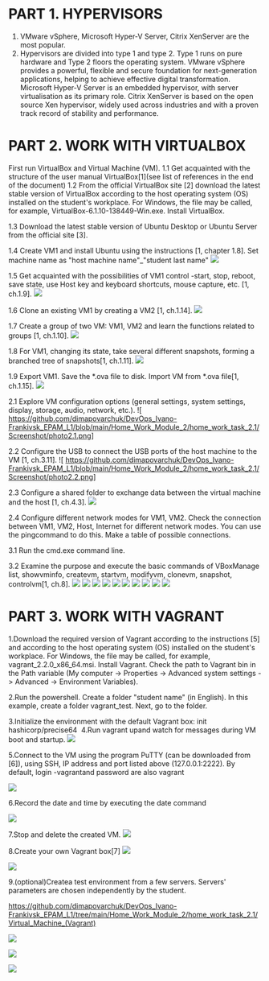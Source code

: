 # PART 1. HYPERVISORS
1. VMware vSphere, Microsoft Hyper-V Server, Citrix XenServer are the most popular.
2. Hypervisors are divided into type 1 and type 2. Type 1 runs on pure hardware and Type 2 floors the operating system.
VMware vSphere provides a powerful, flexible and secure foundation for next-generation applications, helping to achieve effective digital transformation. Microsoft Hyper-V Server is an embedded hypervisor, with server virtualisation as its primary role. Citrix XenServer is based on the open source Xen hypervisor, widely used across industries and with a proven track record of stability and performance.


# PART 2. WORK WITH VIRTUALBOX
First run VirtualBox and Virtual Machine (VM). 1.1 Get acquainted with the structure of the user manual VirtualBox[1](see list of references in the end of the document)
1.2 From the official VirtualBox site [2] download the latest stable version of VirtualBox according to the host operating system (OS) installed on the student's workplace. For Windows, the file may be called, for example, VirtualBox-6.1.10-138449-Win.exe. Install VirtualBox.

1.3 Download the latest stable version of Ubuntu Desktop or Ubuntu Server from the official site [3].

1.4 Create VM1 and install Ubuntu using the instructions [1, chapter 1.8]. Set machine name as "host machine name"_"student last name"
 ![]( https://github.com/dimapovarchuk/DevOps_Ivano-Frankivsk_EPAM_L1/blob/main/Home_Work_Module_2/home_work_task_2.1/Screenshot/photo1.4.png)

1.5 Get acquainted with the possibilities of VM1 control -start, stop, reboot, save state, use Host key and keyboard shortcuts, mouse capture, etc. [1, ch.1.9].
 ![]( https://github.com/dimapovarchuk/DevOps_Ivano-Frankivsk_EPAM_L1/blob/main/Home_Work_Module_2/home_work_task_2.1/Screenshot/photo1.5.png)

1.6 Clone an existing VM1 by creating a VM2 [1, ch.1.14].
![]( https://github.com/dimapovarchuk/DevOps_Ivano-Frankivsk_EPAM_L1/blob/main/Home_Work_Module_2/home_work_task_2.1/Screenshot/photo1.6.png)

1.7 Create a group of two VM: VM1, VM2 and learn the functions related to groups [1, ch.1.10].
![]( https://github.com/dimapovarchuk/DevOps_Ivano-Frankivsk_EPAM_L1/blob/main/Home_Work_Module_2/home_work_task_2.1/Screenshot/photo1.7.png)

1.8 For VM1, changing its state, take several different snapshots, forming a branched tree of snapshots[1, ch.1.11].
![]( https://github.com/dimapovarchuk/DevOps_Ivano-Frankivsk_EPAM_L1/blob/main/Home_Work_Module_2/home_work_task_2.1/Screenshot/photo1.8.png)

1.9 Export VM1. Save the *.ova file to disk. Import VM from *.ova file[1, ch.1.15].
![]( https://github.com/dimapovarchuk/DevOps_Ivano-Frankivsk_EPAM_L1/blob/main/Home_Work_Module_2/home_work_task_2.1/Screenshot/photo1.9.png)

2.1 Explore VM configuration options (general settings, system settings, display, storage, audio, network, etc.).
![ https://github.com/dimapovarchuk/DevOps_Ivano-Frankivsk_EPAM_L1/blob/main/Home_Work_Module_2/home_work_task_2.1/Screenshot/photo2.1.png]

2.2 Configure the USB to connect the USB ports of the host machine to the VM [1, ch.3.11].
![ https://github.com/dimapovarchuk/DevOps_Ivano-Frankivsk_EPAM_L1/blob/main/Home_Work_Module_2/home_work_task_2.1/Screenshot/photo2.2.png]

2.3 Configure a shared folder to exchange data between the virtual machine and the host [1, ch.4.3].
![]( https://github.com/dimapovarchuk/DevOps_Ivano-Frankivsk_EPAM_L1/blob/main/Home_Work_Module_2/home_work_task_2.1/Screenshot/photo2.3.png)

2.4 Configure different network modes for VM1, VM2. Check the connection between VM1, VM2, Host, Internet for different network modes. You can use the pingcommand to do this. Make a table of possible connections.

3.1 Run the cmd.exe command line.

3.2 Examine the purpose and execute the basic commands of VBoxManage list, showvminfo, createvm, startvm, modifyvm, clonevm, snapshot, controlvm[1, ch.8].
![]( https://github.com/dimapovarchuk/DevOps_Ivano-Frankivsk_EPAM_L1/blob/main/Home_Work_Module_2/home_work_task_2.1/Screenshot/photo3.2.png )
![]( https://github.com/dimapovarchuk/DevOps_Ivano-Frankivsk_EPAM_L1/blob/main/Home_Work_Module_2/home_work_task_2.1/Screenshot/photo3.2%201.png)
![](https://github.com/dimapovarchuk/DevOps_Ivano-Frankivsk_EPAM_L1/blob/main/Home_Work_Module_2/home_work_task_2.1/Screenshot/photo3.2%202.png)
![](https://github.com/dimapovarchuk/DevOps_Ivano-Frankivsk_EPAM_L1/blob/main/Home_Work_Module_2/home_work_task_2.1/Screenshot/photo3.2%203.png)
![]( https://github.com/dimapovarchuk/DevOps_Ivano-Frankivsk_EPAM_L1/blob/main/Home_Work_Module_2/home_work_task_2.1/Screenshot/photo3.2%204.png)
![]( https://github.com/dimapovarchuk/DevOps_Ivano-Frankivsk_EPAM_L1/blob/main/Home_Work_Module_2/home_work_task_2.1/Screenshot/photo3.2%205.png)
![]( https://github.com/dimapovarchuk/DevOps_Ivano-Frankivsk_EPAM_L1/blob/main/Home_Work_Module_2/home_work_task_2.1/Screenshot/photo3.2%206.png)
![]( https://github.com/dimapovarchuk/DevOps_Ivano-Frankivsk_EPAM_L1/blob/main/Home_Work_Module_2/home_work_task_2.1/Screenshot/photo3.2%207.png)
![]( https://github.com/dimapovarchuk/DevOps_Ivano-Frankivsk_EPAM_L1/blob/main/Home_Work_Module_2/home_work_task_2.1/Screenshot/photo3.2%208.png)
![]( https://github.com/dimapovarchuk/DevOps_Ivano-Frankivsk_EPAM_L1/blob/main/Home_Work_Module_2/home_work_task_2.1/Screenshot/photo3.2%209.png)

# PART 3. WORK WITH VAGRANT

1.Download the required version of Vagrant according to the instructions [5] and according to the host operating system (OS) installed on the student's workplace. For Windows, the file may be called, for example, vagrant_2.2.0_x86_64.msi. Install Vagrant. Check the path to Vagrant bin in the Path variable (My computer -> Properties -> Advanced system settings -> Advanced -> Environment Variables).

2.Run the powershell. Create a folder "student name" (in English). In this example, create a folder vagrant_test. Next, go to the folder.

3.Initialize the environment with the default Vagrant box: init hashicorp/precise64
 ![]()
4.Run vagrant upand watch for messages during VM boot and startup.
 ![]( https://github.com/dimapovarchuk/DevOps_Ivano-Frankivsk_EPAM_L1/blob/main/Home_Work_Module_2/home_work_task_2.1/Screenshot/photoPart3.4.png)

5.Connect to the VM using the program PuTTY (can be downloaded from [6]), using SSH, IP address and port listed above (127.0.0.1:2222). By default, login -vagrantand password are also vagrant

 ![]( https://github.com/dimapovarchuk/DevOps_Ivano-Frankivsk_EPAM_L1/blob/main/Home_Work_Module_2/home_work_task_2.1/Screenshot/photoPart3.6.png)

6.Record the date and time by executing the date command

 ![]( https://github.com/dimapovarchuk/DevOps_Ivano-Frankivsk_EPAM_L1/blob/main/Home_Work_Module_2/home_work_task_2.1/Screenshot/photoPart3.png)

7.Stop and delete the created VM.
 ![]( https://github.com/dimapovarchuk/DevOps_Ivano-Frankivsk_EPAM_L1/blob/main/Home_Work_Module_2/home_work_task_2.1/Screenshot/photoPart3.7.png)

8.Create your own Vagrant box[7]
 ![]( https://github.com/dimapovarchuk/DevOps_Ivano-Frankivsk_EPAM_L1/blob/main/Home_Work_Module_2/home_work_task_2.1/Screenshot/photoPart3.8.1.png)


![]( https://github.com/dimapovarchuk/DevOps_Ivano-Frankivsk_EPAM_L1/blob/main/Home_Work_Module_2/home_work_task_2.1/Screenshot/photoPart3.8.2.png)


9.(optional)Createa test environment from a few servers. Servers' parameters are chosen independently by the student.

 https://github.com/dimapovarchuk/DevOps_Ivano-Frankivsk_EPAM_L1/tree/main/Home_Work_Module_2/home_work_task_2.1/Virtual_Machine_(Vagrant)

 ![]( https://github.com/dimapovarchuk/DevOps_Ivano-Frankivsk_EPAM_L1/blob/main/Home_Work_Module_2/home_work_task_2.1/Screenshot/photoPart3.9.2.png)

 ![]( https://github.com/dimapovarchuk/DevOps_Ivano-Frankivsk_EPAM_L1/blob/main/Home_Work_Module_2/home_work_task_2.1/Screenshot/photoPart3.9.3.png)

![](https://github.com/dimapovarchuk/DevOps_Ivano-Frankivsk_EPAM_L1/blob/main/Home_Work_Module_2/home_work_task_2.1/Screenshot/photoPart3.9.png)
